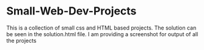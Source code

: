 # Small-Web-Dev-Projects

This is a collection of small css and HTML based projects. The solution can be seen in the solution.html file.
I am providing a screenshot for output of all the projects
